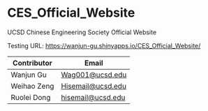 # CES_Official_Website
UCSD Chinese Engineering Society Official Website

Testing URL: https://wanjun-gu.shinyapps.io/CES_Official_Website/



| Contributor   | Email         |
| ------------- | ------------- |
| Wanjun Gu     | Wag001@ucsd.edu    |
| Weihao Zeng   | Hisemail@ucsd.edu  |
| Ruolei Dong   | hisemail@ucsd.edu  |
